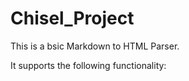 # Chisel_Project
This is a bsic Markdown to HTML Parser.

It supports the following functionality: 


